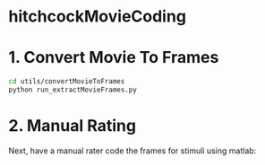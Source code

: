 # hitchcockMovieCoding

<h1> 1. Convert Movie To Frames </h1>

```bash
cd utils/convertMovieToFrames
python run_extractMovieFrames.py
```

<h1> 2. Manual Rating   </h1>
Next, have a manual rater code the frames for stimuli using matlab:


